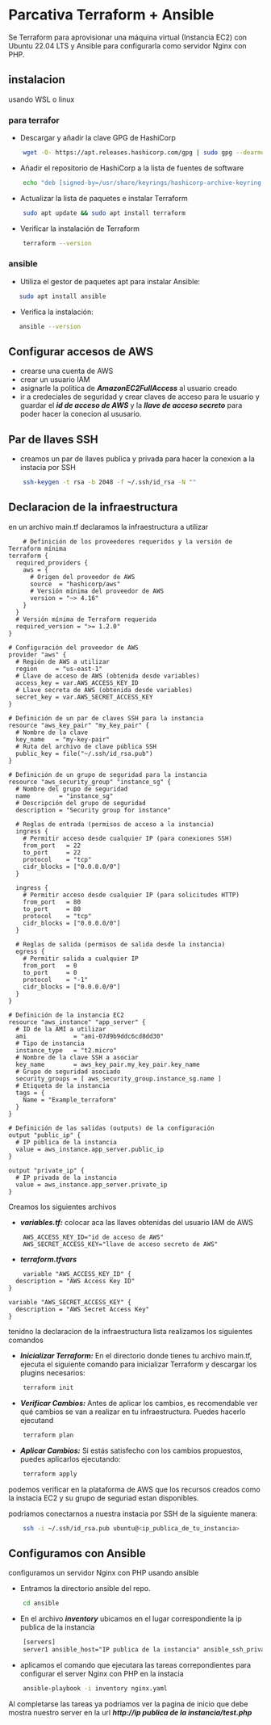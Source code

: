 # Parcativa Terraform + Ansible 
Se Terraform para aprovisionar una máquina virtual (Instancia EC2) con Ubuntu 22.04 LTS y Ansible para configurarla como servidor Nginx con PHP.

## instalacion 
usando WSL o linux
### para terrafor
- Descargar y añadir la clave GPG de HashiCorp
```bash
    wget -O- https://apt.releases.hashicorp.com/gpg | sudo gpg --dearmor -o /usr/share/keyrings/hashicorp-archive-keyring.gpg
```
- Añadir el repositorio de HashiCorp a la lista de fuentes de software
```bash
    echo "deb [signed-by=/usr/share/keyrings/hashicorp-archive-keyring.gpg] https://apt.releases.hashicorp.com $(lsb_release -cs) main" | sudo tee /etc/apt/sources.list.d/hashicorp.list
```
- Actualizar la lista de paquetes e instalar Terraform
```bash
    sudo apt update && sudo apt install terraform
```
- Verificar la instalación de Terraform
```bash
    terraform --version
```

###  ansible
- Utiliza el gestor de paquetes apt para instalar Ansible:
```bash
   sudo apt install ansible
```
- Verifica la instalación:
```bash
   ansible --version
```

## Configurar accesos de AWS
- crearse una cuenta de AWS
- crear un usuario IAM 
- asignarle la politica de ***AmazonEC2FullAccess*** al usuario creado
- ir a credeciales de seguridad y crear claves de acceso para le usuario y guardar el ***id de acceso de AWS*** y la ***llave de acceso secreto*** para poder hacer la conecion al ususario.

## Par de llaves SSH
- creamos un par de llaves publica y privada para hacer la conexion a la instacia por SSH
```bash
    ssh-keygen -t rsa -b 2048 -f ~/.ssh/id_rsa -N ""
```

## Declaracion de la infraestructura
en un archivo main.tf declaramos la infraestructura a utilizar 
``` hcl
    # Definición de los proveedores requeridos y la versión de Terraform mínima
terraform {
  required_providers {
    aws = {
      # Origen del proveedor de AWS
      source  = "hashicorp/aws"  
      # Versión mínima del proveedor de AWS
      version = "~> 4.16"         
    }
  }
  # Versión mínima de Terraform requerida
  required_version = ">= 1.2.0"   
}

# Configuración del proveedor de AWS
provider "aws" {
  # Región de AWS a utilizar
  region     = "us-east-1"           
  # Llave de acceso de AWS (obtenida desde variables)    
  access_key = var.AWS_ACCESS_KEY_ID    
  # Llave secreta de AWS (obtenida desde variables)  
  secret_key = var.AWS_SECRET_ACCESS_KEY  
}

# Definición de un par de claves SSH para la instancia
resource "aws_key_pair" "my_key_pair" {
  # Nombre de la clave
  key_name   = "my-key-pair"          
  # Ruta del archivo de clave pública SSH    
  public_key = file("~/.ssh/id_rsa.pub")   
}

# Definición de un grupo de seguridad para la instancia
resource "aws_security_group" "instance_sg" {
  # Nombre del grupo de seguridad
  name        = "instance_sg"            
  # Descripción del grupo de seguridad  
  description = "Security group for instance"  

  # Reglas de entrada (permisos de acceso a la instancia)
  ingress {
    # Permitir acceso desde cualquier IP (para conexiones SSH)
    from_port   = 22
    to_port     = 22
    protocol    = "tcp"
    cidr_blocks = ["0.0.0.0/0"]            
  }

  ingress {
    # Permitir acceso desde cualquier IP (para solicitudes HTTP)
    from_port   = 80
    to_port     = 80
    protocol    = "tcp"
    cidr_blocks = ["0.0.0.0/0"]            
  }

  # Reglas de salida (permisos de salida desde la instancia)
  egress {
    # Permitir salida a cualquier IP
    from_port   = 0
    to_port     = 0
    protocol    = "-1"
    cidr_blocks = ["0.0.0.0/0"]            
  }
}

# Definición de la instancia EC2
resource "aws_instance" "app_server" {
  # ID de la AMI a utilizar
  ami             = "ami-07d9b9ddc6cd8dd30"     
  # Tipo de instancia   
  instance_type   = "t2.micro"                  
  # Nombre de la clave SSH a asociar    
  key_name        = aws_key_pair.my_key_pair.key_name  
  # Grupo de seguridad asociado
  security_groups = [ aws_security_group.instance_sg.name ]  
  # Etiqueta de la instancia
  tags = {
    Name = "Example_terraform"                      
  }
}

# Definición de las salidas (outputs) de la configuración
output "public_ip" {
  # IP pública de la instancia
  value = aws_instance.app_server.public_ip         
}

output "private_ip" {
  # IP privada de la instancia
  value = aws_instance.app_server.private_ip        
}
```
Creamos los siguientes archivos
- ***variables.tf:*** colocar aca las llaves obtenidas del usuario IAM de AWS
```hcl
    AWS_ACCESS_KEY_ID="id de acceso de AWS"
    AWS_SECRET_ACCESS_KEY="llave de acceso secreto de AWS"
```
- ***terraform.tfvars***
```hcl
    variable "AWS_ACCESS_KEY_ID" {
  description = "AWS Access Key ID"
}

variable "AWS_SECRET_ACCESS_KEY" {
  description = "AWS Secret Access Key"
}
```

tenidno la declaracion de la infraestructura lista realizamos los siguientes comandos 
- ***Inicializar Terraform:*** En el directorio donde tienes tu archivo main.tf, ejecuta el siguiente comando para inicializar Terraform y descargar los plugins necesarios:
```bash
    terraform init
```
- ***Verificar Cambios:*** Antes de aplicar los cambios, es recomendable ver qué cambios se van a realizar en tu infraestructura. Puedes hacerlo ejecutand
```bash
    terraform plan
```
- ***Aplicar Cambios:*** Si estás satisfecho con los cambios propuestos, puedes aplicarlos ejecutando:
```bash
    terraform apply
```
podemos verificar en la plataforma de AWS que los recursos creados como la instacia EC2 y su grupo de seguriad estan disponibles.

podriamos conectarnos a nuestra instacia por SSH de la siguiente manera:
```bash
    ssh -i ~/.ssh/id_rsa.pub ubuntu@<ip_publica_de_tu_instancia>
```

## Configuramos con Ansible
configuramos un servidor Nginx con PHP usando ansible
- Entramos la directorio ansible del repo.
```bash
    cd ansible
```
- En el archivo ***inventory*** ubicamos en el lugar correspondiente la ip publica de la instancia 
```txt
    [servers]
    server1 ansible_host="IP publica de la instancia" ansible_ssh_private_key_file=~/.ssh/id_rsa
```
- aplicamos el comando que ejecutara las tareas correpondientes para configurar el server Nginx con PHP en la instacia
```bash
    ansible-playbook -i inventory nginx.yaml
```
Al completarse las tareas ya podriamos ver la pagina de inicio que debe mostra nuestro server en la url ***http://ip publica de la instancia/test.php***
